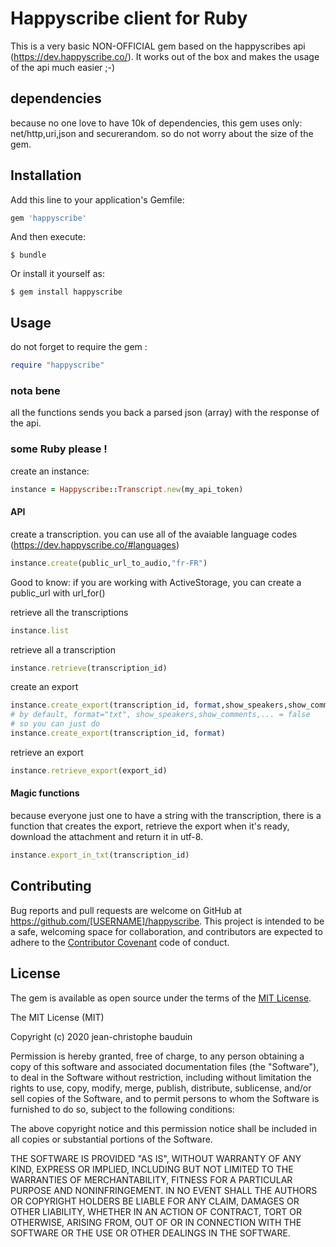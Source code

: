 # Happyscribe client for Ruby
This is a very basic NON-OFFICIAL gem based on the happyscribes api (https://dev.happyscribe.co/). It works out of the box and makes the usage of the api much easier ;-)

## dependencies
because no one love to have 10k of dependencies, this gem uses only: net/http,uri,json and securerandom. so do not worry about the size of the gem.

## Installation

Add this line to your application's Gemfile:

```ruby
gem 'happyscribe'
```

And then execute:

    $ bundle

Or install it yourself as:

    $ gem install happyscribe

## Usage

do not forget to require the gem :
```ruby
require "happyscribe"

```

### nota bene
all the functions sends you back a parsed json (array) with the response of the api.

### some Ruby please !
create an instance:
```ruby
instance = Happyscribe::Transcript.new(my_api_token)
```

#### API
create a transcription.  you can use all of the avaiable language codes (https://dev.happyscribe.co/#languages)
```ruby
instance.create(public_url_to_audio,"fr-FR")
```
Good to know: if you are working with ActiveStorage, you can create a public_url with url_for()

retrieve all the transcriptions
```ruby
instance.list
```
retrieve all a transcription
```ruby
instance.retrieve(transcription_id)
```
create an export
```ruby
instance.create_export(transcription_id, format,show_speakers,show_comments,show_highlights)
# by default, format="txt", show_speakers,show_comments,... = false
# so you can just do
instance.create_export(transcription_id, format)
```

retrieve an export
```ruby
instance.retrieve_export(export_id)
```

#### Magic functions
because everyone just one to have a string with the transcription, there is a function that creates the export, retrieve the export when it's ready, download the attachment and return it in utf-8.

```ruby
instance.export_in_txt(transcription_id)
```

## Contributing

Bug reports and pull requests are welcome on GitHub at https://github.com/[USERNAME]/happyscribe. This project is intended to be a safe, welcoming space for collaboration, and contributors are expected to adhere to the [Contributor Covenant](http://contributor-covenant.org) code of conduct.


## License

The gem is available as open source under the terms of the [MIT License](https://opensource.org/licenses/MIT).

The MIT License (MIT)

Copyright (c) 2020 jean-christophe bauduin

Permission is hereby granted, free of charge, to any person obtaining a copy
of this software and associated documentation files (the "Software"), to deal
in the Software without restriction, including without limitation the rights
to use, copy, modify, merge, publish, distribute, sublicense, and/or sell
copies of the Software, and to permit persons to whom the Software is
furnished to do so, subject to the following conditions:

The above copyright notice and this permission notice shall be included in
all copies or substantial portions of the Software.

THE SOFTWARE IS PROVIDED "AS IS", WITHOUT WARRANTY OF ANY KIND, EXPRESS OR
IMPLIED, INCLUDING BUT NOT LIMITED TO THE WARRANTIES OF MERCHANTABILITY,
FITNESS FOR A PARTICULAR PURPOSE AND NONINFRINGEMENT. IN NO EVENT SHALL THE
AUTHORS OR COPYRIGHT HOLDERS BE LIABLE FOR ANY CLAIM, DAMAGES OR OTHER
LIABILITY, WHETHER IN AN ACTION OF CONTRACT, TORT OR OTHERWISE, ARISING FROM,
OUT OF OR IN CONNECTION WITH THE SOFTWARE OR THE USE OR OTHER DEALINGS IN
THE SOFTWARE.
